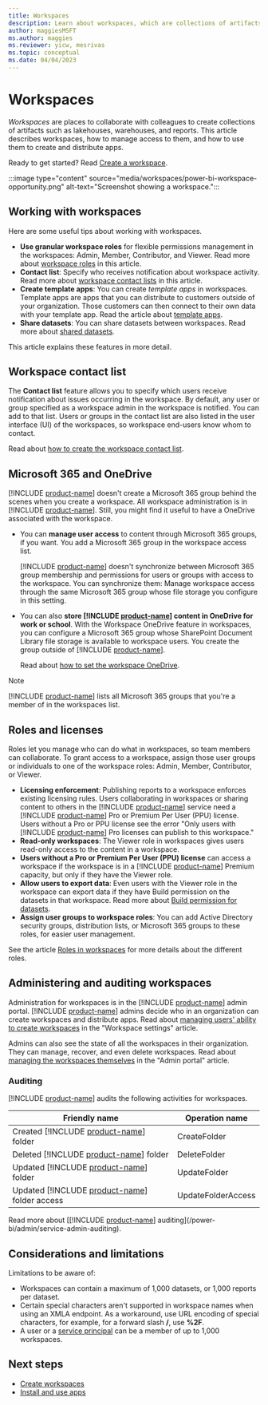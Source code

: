 ```yaml
---
title: Workspaces
description: Learn about workspaces, which are collections of artifacts such as lakehouses, warehouses, and reports built to deliver key metrics for your organization.
author: maggiesMSFT
ms.author: maggies
ms.reviewer: yicw, mesrivas
ms.topic: conceptual
ms.date: 04/04/2023
---
```


# Workspaces

*Workspaces* are places to collaborate with colleagues to create collections of artifacts such as lakehouses, warehouses, and reports. This article describes workspaces, how to manage access to them, and how to use them to create and distribute apps.

Ready to get started? Read [Create a workspace](create-workspaces.md).

:::image type="content" source="media/workspaces/power-bi-workspace-opportunity.png" alt-text="Screenshot showing a workspace.":::

## Working with workspaces

Here are some useful tips about working with workspaces.

- **Use granular workspace roles** for flexible permissions management in the workspaces: Admin, Member, Contributor, and Viewer.  Read more about [workspace roles](#roles-and-licenses) in this article.
- **Contact list**: Specify who receives notification about workspace activity. Read more about [workspace contact lists](#workspace-contact-list) in this article.
- **Create template apps**: You can create *template apps* in workspaces. Template apps are apps that you can distribute to customers outside of your organization. Those customers can then connect to their own data with your template app. Read the article about [template apps](/power-bi/connect-data/service-template-apps-overview).
- **Share datasets**: You can share datasets between workspaces. Read more about [shared datasets](/power-bi/connect-data/service-datasets-across-workspaces).

This article explains these features in more detail.

## Workspace contact list

The **Contact list** feature allows you to specify which users receive notification about issues occurring in the workspace. By default, any user or group specified as a workspace admin in the workspace is notified. You can add to that list. Users or groups in the contact list are also listed in the user interface (UI) of the workspaces, so workspace end-users know whom to contact.

Read about [how to create the workspace contact list](create-workspaces.md#create-a-contact-list).

## Microsoft 365 and OneDrive

[!INCLUDE [product-name](../includes/product-name.md)] doesn't create a Microsoft 365 group behind the scenes when you create a workspace. All workspace administration is in [!INCLUDE [product-name](../includes/product-name.md)]. Still, you might find it useful to have a OneDrive associated with the workspace. 

- You can **manage user access** to content through Microsoft 365 groups, if you want. You add a Microsoft 365 group in the workspace access list.

    [!INCLUDE [product-name](../includes/product-name.md)] doesn't synchronize between Microsoft 365 group membership and permissions for users or groups with access to the workspace. You can synchronize them: Manage workspace access through the same Microsoft 365 group whose file storage you configure in this setting.

- You can also **store [!INCLUDE [product-name](../includes/product-name.md)] content in OneDrive for work or school**. With the Workspace OneDrive feature in workspaces, you can configure a Microsoft 365 group whose SharePoint Document Library file storage is available to workspace users. You create the group outside of [!INCLUDE [product-name](../includes/product-name.md)].
 
    Read about [how to set the workspace OneDrive](create-workspaces.md#set-a-workspace-onedrive).  

> [!NOTE]
> [!INCLUDE [product-name](../includes/product-name.md)] lists all Microsoft 365 groups that you're a member of in the workspaces list.

## Roles and licenses

Roles let you manage who can do what in workspaces, so team members can collaborate. To grant access to a workspace, assign those user groups or individuals to one of the workspace roles: Admin, Member, Contributor, or Viewer.

- **Licensing enforcement**: Publishing reports to a workspace enforces existing licensing rules. Users collaborating in workspaces or sharing content to others in the [!INCLUDE [product-name](../includes/product-name.md)] service need a [!INCLUDE [product-name](../includes/product-name.md)] Pro or Premium Per User (PPU) license. Users without a Pro or PPU license see the error "Only users with [!INCLUDE [product-name](../includes/product-name.md)] Pro licenses can publish to this workspace."
- **Read-only workspaces**: The Viewer role in workspaces gives users read-only access to the content in a workspace.
- **Users without a Pro or Premium Per User (PPU) license** can access a workspace if the workspace is in a [!INCLUDE [product-name](../includes/product-name.md)] Premium capacity, but only if they have the Viewer role.
- **Allow users to export data**: Even users with the Viewer role in the workspace can export data if they have Build permission on the datasets in that workspace. Read more about [Build permission for datasets](/power-bi/connect-data/service-datasets-build-permissions).
- **Assign user groups to workspace roles**: You can add Active Directory security groups, distribution lists, or Microsoft 365 groups to these roles, for easier user management.

See the article [Roles in workspaces](roles-workspaces.md) for more details about the different roles.

## Administering and auditing workspaces

Administration for workspaces is in the [!INCLUDE [product-name](../includes/product-name.md)] admin portal. [!INCLUDE [product-name](../includes/product-name.md)] admins decide who in an organization can create workspaces and distribute apps. Read about [managing users' ability to create workspaces](../admin/admin-portal-workspace.md#create-workspaces) in the "Workspace settings" article.

Admins can also see the state of all the workspaces in their organization. They can manage, recover, and even delete workspaces. Read about [managing the workspaces themselves](../admin/admin-portal-workspaces.md) in the "Admin portal" article.

### Auditing

[!INCLUDE [product-name](../includes/product-name.md)] audits the following activities for workspaces.

| Friendly name | Operation name |
|---|---|
| Created [!INCLUDE [product-name](../includes/product-name.md)] folder | CreateFolder |
| Deleted [!INCLUDE [product-name](../includes/product-name.md)] folder | DeleteFolder |
| Updated [!INCLUDE [product-name](../includes/product-name.md)] folder | UpdateFolder |
| Updated [!INCLUDE [product-name](../includes/product-name.md)] folder access| UpdateFolderAccess |

Read more about [[!INCLUDE [product-name](../includes/product-name.md)] auditing](/power-bi/admin/service-admin-auditing).

## Considerations and limitations

Limitations to be aware of:

- Workspaces can contain a maximum of 1,000 datasets, or 1,000 reports per dataset.
- Certain special characters aren't supported in workspace names when using an XMLA endpoint. As a workaround, use URL encoding of special characters, for example, for a forward slash **/**, use **%2F**.
- A user or a [service principal](/power-bi/enterprise/service-premium-service-principal) can be a member of up to 1,000 workspaces.

## Next steps

* [Create workspaces](create-workspaces.md)
* [Install and use apps](/power-bi/collaborate-share/service-create-distribute-apps)

